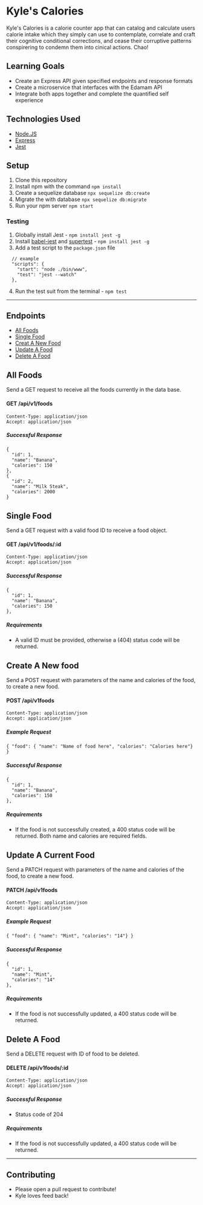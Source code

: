 # Kyle's Calories

Kyle's Calories is a calorie counter app that can catalog and calculate users calorie intake which they simply can use to contemplate, correlate and craft their cognitive conditional corrections, and cease their corruptive patterns conspirering to condemn them into cinical actions. Chao!

## Learning Goals
  - Create an Express API given specified endpoints and response formats
  - Create a microservice that interfaces with the Edamam API
  - Integrate both apps together and complete the quantified self experience

## Technologies Used
  - [Node.JS](https://nodejs.org/en/)
  - [Express](https://expressjs.com/)
  - [Jest](https://jestjs.io/)

## Setup
1. Clone this repository
2. Install npm with the command `npm install`
3. Create a sequelize database `npx sequelize db:create`
3. Migrate the with database `npx sequelize db:migrate`
4. Run your npm server `npm start`

  ### Testing
  1. Globally install Jest
    - `npm install jest -g`
  2. Install [babel-jest](https://www.npmjs.com/package/babel-jest) and [supertest](https://github.com/visionmedia/supertest)
    - `npm install jest -g`
  3. Add a test script to the `package.json` file
  ```
    // example
    "scripts": {
      "start": "node ./bin/www",
      "test": "jest --watch"
    },
  ```
  4. Run the test suit from the terminal
    - `npm test`

---

## Endpoints
  - [All Foods](#all-foods)
  - [Single Food](#single-food)
  - [Creat A New Food](create-new-food)
  - [Update A Food](update-a-current-food)
  - [Delete A Food](delete-a-food)


## All Foods
Send a GET request to receive all the foods currently in the data base.

  #### GET /api/v1/foods
  ```
  Content-Type: application/json
  Accept: application/json
  ```

  ##### Successful Response
  ```
  {
    "id": 1,
    "name": "Banana",
    "calories": 150
  },
  {
    "id": 2,
    "name": "Milk Steak",
    "calories": 2000
  }
  ```

## Single Food

Send a GET request with a valid food ID to receive a food object.

  #### GET /api/v1/foods/:id
  ```
  Content-Type: application/json
  Accept: application/json
  ```

  ##### Successful Response
  ```
  {
    "id": 1,
    "name": "Banana",
    "calories": 150
  },
  ```

  ##### Requirements
  - A valid ID must be provided, otherwise a (404) status code will be returned.


## Create A New food

Send a POST request with parameters of the name and calories of the food, to create a new food.

  #### POST /api/v1foods
  ```
  Content-Type: application/json
  Accept: application/json
  ```

  ##### Example Request
  ```{ "food": { "name": "Name of food here", "calories": "Calories here"} }```

  ##### Successful Response
  ```
  {
    "id": 1,
    "name": "Banana",
    "calories": 150
  },
  ```

  ##### Requirements
  - If the food is not successfully created, a 400 status code will be returned. Both name and calories are required fields.

## Update A Current Food

Send a PATCH request with parameters of the name and calories of the food, to create a new food.

  #### PATCH /api/v1foods
  ```
  Content-Type: application/json
  Accept: application/json
  ```

  ##### Example Request
  ```{ "food": { "name": "Mint", "calories": "14"} }```

  ##### Successful Response
  ```
  {
    "id": 1,
    "name": "Mint",
    "calories": "14"
  },
  ```

  ##### Requirements
  -  If the food is not successfully updated, a 400 status code will be returned.

## Delete A Food

Send a DELETE request with ID of food to be deleted.

  #### DELETE /api/v1foods/:id
  ```
  Content-Type: application/json
  Accept: application/json
  ```

  ##### Successful Response
  - Status code of 204

  ##### Requirements
  - If the food is not successfully updated, a 400 status code will be returned.
----------

## Contributing
   - Please open a pull request to contribute!
   - Kyle loves feed back!